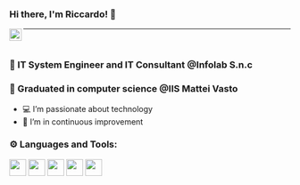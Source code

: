 ### Hi there, I'm Riccardo! 👋

<a href="https://www.linkedin.com/in/riccardoettoretittaferrante">
  <img align="left" alt="Riccardo's Linkedin" width="22px" src="https://cdn.jsdelivr.net/npm/simple-icons@v3/icons/linkedin.svg" />
</a>

-----

<br>

### 👔 IT System Engineer and IT Consultant @Infolab S.n.c

### 📙 Graduated in computer science @IIS Mattei Vasto

- 💻 I’m passionate about technology
- 🔁 I’m in continuous improvement

### ⚙ Languages and Tools:
 
<a href="#"><img  height="30"  src="https://img.shields.io/badge/Arduino-00979D?style=for-the-badge&logo=Arduino&logoColor=white"></a>
<a href="#"><img  height="30"  src="https://img.shields.io/badge/JavaScript-F7DF1E?style=for-the-badge&logo=JavaScript&logoColor=black"></a>
<a href="#"><img  height="30"  src="https://img.shields.io/badge/HTML-da7a00?style=for-the-badge&logo=HTML5&logoColor=white"></a>
<a href="#"><img  height="30"  src="https://img.shields.io/badge/CSS3-1572B6?style=for-the-badge&logo=CSS3&logoColor=white"></a>
<a href="#"><img  height="30"  src="https://img.shields.io/badge/PHP-777BB4?style=for-the-badge&logo=PHP&logoColor=white"></a>
